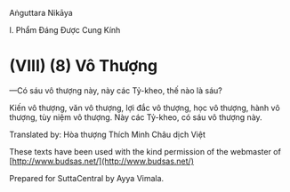  

Aṅguttara Nikāya

I. Phẩm Ðáng Ðược Cung Kính

# (VIII) (8) Vô Thượng

—Có sáu vô thượng này, này các Tỷ-kheo, thế nào là sáu?

Kiến vô thượng, văn vô thượng, lợi đắc vô thượng, học vô thượng, hành vô thượng, tùy niệm vô thượng. Này các Tỷ-kheo, có sáu vô thượng này.

Translated by: Hòa thượng Thích Minh Châu dịch Việt

These texts have been used with the kind permission of the webmaster of [http://www.budsas.net/](http://www.budsas.net/)

Prepared for SuttaCentral by Ayya Vimala.